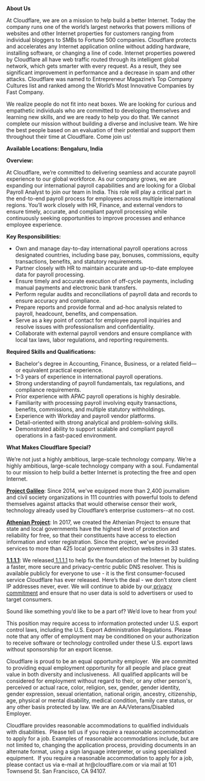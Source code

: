 <div class="content-intro">
	<div><strong>About Us</strong></div>
	<div>
		<p>At Cloudflare, we are on a mission to help build a better Internet. Today the company runs one of the world’s largest networks that powers millions of websites and other Internet properties for customers ranging from individual bloggers to SMBs to Fortune 500 companies. Cloudflare protects and accelerates any Internet application online without adding hardware, installing software, or changing a line of code. Internet properties powered by Cloudflare all have web traffic routed through its intelligent global network, which gets smarter with every request. As a result, they see significant improvement in performance and a decrease in spam and other attacks. Cloudflare was named to Entrepreneur Magazine’s Top Company Cultures list and ranked among the World’s Most Innovative Companies by Fast Company.&nbsp;</p>
		<p><span style="font-weight: 400;">We realize people do not fit into neat boxes. We are looking for curious and empathetic individuals who are committed to developing themselves and learning new skills, and we are ready to help you do that. We cannot complete our mission without building a diverse and inclusive team. We hire the best people based on an evaluation of their potential and support them throughout their time at Cloudflare. Come join us!&nbsp;</span></p>
	</div>
</div>
<p><strong>Available Locations: Bengaluru, India&nbsp;</strong></p>
<p><strong>Overview:</strong>&nbsp;</p>
<p>At Cloudflare, we’re committed to delivering seamless and accurate payroll experience to our&nbsp;global workforce. As our company grows, we are expanding our international payroll capabilities&nbsp;and are looking for a Global Payroll Analyst to join our team in India.&nbsp;This role will play a critical part in the end-to-end payroll process for employees across multiple&nbsp;international regions. You’ll work closely with HR, Finance, and external vendors to ensure&nbsp;timely, accurate, and compliant payroll processing while continuously seeking opportunities to&nbsp;improve processes and enhance employee experience.</p>
<p><strong>Key Responsibilities:</strong></p>
<ul>
	<li>Own and manage day-to-day international payroll operations across designated countries,&nbsp;including base pay, bonuses, commissions, equity transactions, benefits, and statutory requirements.</li>
	<li>Partner closely with HR to maintain accurate and up-to-date employee data for payroll processing.</li>
	<li>Ensure timely and accurate execution of off-cycle payments, including manual payments and electronic bank transfers.</li>
	<li>Perform regular audits and reconciliations of payroll data and records to ensure accuracy and compliance.</li>
	<li>Prepare reports and provide formal and ad-hoc analysis related to payroll, headcount, benefits, and compensation.</li>
	<li>Serve as a key point of contact for employee payroll inquiries and resolve issues with professionalism and confidentiality.</li>
	<li>Collaborate with external payroll vendors and ensure compliance with local tax laws, labor regulations, and reporting requirements.&nbsp;</li>
</ul>
<p><strong>Required Skills and Qualifications:</strong></p>
<ul>
	<li>Bachelor's degree in Accounting, Finance, Business, or a related field—or equivalent practical experience.</li>
	<li>1–3 years of experience in international payroll operations.</li>
	<li>Strong understanding of payroll fundamentals, tax regulations, and compliance requirements.</li>
	<li>Prior experience with APAC payroll operations is highly desirable.</li>
	<li>Familiarity with processing payroll involving equity transactions, benefits, commissions, and multiple statutory withholdings.</li>
	<li>Experience with Workday and payroll vendor platforms.</li>
	<li>Detail-oriented with strong analytical and problem-solving skills.</li>
	<li>Demonstrated ability to support scalable and compliant payroll operations in a fast-paced environment.</li>
</ul>
<div class="content-conclusion">
	<p><strong>What Makes Cloudflare Special?</strong></p>
	<p><span style="font-weight: 400;">We’re not just a highly ambitious, large-scale technology company. We’re a highly ambitious, large-scale technology company with a soul. Fundamental to our mission to help build a better Internet is protecting the free and open Internet.</span></p>
	<p><a href="https://blog.cloudflare.com/protecting-free-expression-online/"><strong>Project Galileo</strong></a><span style="font-weight: 400;">: Since 2014, we've equipped more than 2,400 journalism and civil society organizations in 111 countries with powerful tools to defend themselves against attacks that would otherwise censor their work, technology already used by Cloudflare’s enterprise customers--at no cost.</span></p>
	<p><strong><a href="https://www.cloudflare.com/athenian/">Athenian Project</a></strong><span style="font-weight: 400;">: In 2017, we created the Athenian Project to ensure that state and local governments have the highest level of protection and reliability for free, so that their constituents have access to election information and voter registration. Since the project, we've provided services to more than 425 local government election websites in 33 states.</span></p>
	<p><a href="https://1.1.1.1/"><strong>1.1.1.1</strong></a><span style="font-weight: 400;">: We released</span><a href="https://1.1.1.1/"> <span style="font-weight: 400;">1.1.1.1</span></a><span style="font-weight: 400;"> to help fix the foundation of the Internet by building a faster, more secure and privacy-centric public DNS resolver. This is available publicly for everyone to use - it is the first consumer-focused service Cloudflare has ever released. Here’s the deal - we don’t store client IP addresses never, ever. We will continue to abide by our</span><a href="https://developers.cloudflare.com/1.1.1.1/privacy/public-dns-resolver"> privacy commitment</a><span style="font-weight: 400;"> and ensure that no user data is sold to advertisers or used to target consumers.</span></p>
	<p><span style="font-weight: 400;">Sound like something you’d like to be a part of? We’d love to hear from you!</span></p>
	<p><span style="font-weight: 400;">This position may require access to information protected under U.S. export control laws, including the U.S. Export Administration Regulations. Please note that any offer of employment may be conditioned on your authorization to receive software or technology controlled under these U.S. export laws without sponsorship for an export license.</span></p>
	<p><span style="font-weight: 400;">Cloudflare is proud to be an equal opportunity employer. &nbsp;We are committed to providing equal employment opportunity for all people and place great value in both diversity and inclusiveness. &nbsp;All qualified applicants will be considered for employment without regard to their, or any other person's, perceived or actual</span> <span style="font-weight: 400;">race, color, religion, sex, gender, gender identity, gender expression, sexual orientation, national origin, ancestry, citizenship, age, physical or mental disability, medical condition, family care status, or any other basis protected by law. </span><span style="font-weight: 400;">We are an AA/Veterans/Disabled Employer.</span></p>
	<p><span style="font-weight: 400;">Cloudflare provides reasonable accommodations to qualified individuals with disabilities. &nbsp;Please tell us if you require a reasonable accommodation to apply for a job. Examples of reasonable accommodations include, but are not limited to, changing the application process, providing documents in an alternate format, using a sign language interpreter, or using specialized equipment. &nbsp;If you require a reasonable accommodation to apply for a job, please contact us via e-mail at </span><span style="font-weight: 400;">hr@cloudflare.com</span><span style="font-weight: 400;"> or via mail at 101 Townsend St. San Francisco, CA 94107.</span></p>
</div>